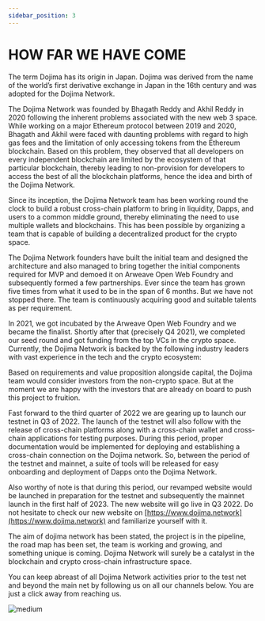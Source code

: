 ```yaml
---
sidebar_position: 3
---
```


# HOW FAR WE HAVE COME

The term Dojima has its origin in Japan. Dojima was derived from the name of the world’s first derivative exchange in Japan in the 16th century and was adopted for the Dojima Network.

The Dojima Network was founded by Bhagath Reddy and Akhil Reddy in 2020 following the inherent problems associated with the new web 3 space. While working on a major Ethereum protocol between 2019 and 2020, Bhagath and Akhil were faced with daunting problems with regard to high gas fees and the limitation of only accessing tokens from the Ethereum blockchain. Based on this problem, they observed that all developers on every independent blockchain are limited by the ecosystem of that particular blockchain, thereby leading to non-provision for developers to access the best of all the blockchain platforms, hence the idea and birth of the Dojima Network.

Since its inception, the Dojima Network team has been working round the clock to build a robust cross-chain platform to bring in liquidity, Dapps, and users to a common middle ground, thereby eliminating the need to use multiple wallets and blockchains. This has been possible by organizing a team that is capable of building a decentralized product for the crypto space.

The Dojima Network founders have built the initial team and designed the architecture and also managed to bring together the initial components required for MVP and demoed it on Arweave Open Web Foundry and subsequently formed a few partnerships. Ever since the team has grown five times from what it used to be in the span of 6 months. But we have not stopped there. The team is continuously acquiring good and suitable talents as per requirement.

In 2021, we got incubated by the Arweave Open Web Foundry and we became the finalist. Shortly after that (precisely Q4 2021), we completed our seed round and got funding from the top VCs in the crypto space. Currently, the Dojima Network is backed by the following industry leaders with vast experience in the tech and the crypto ecosystem:

Based on requirements and value proposition alongside capital, the Dojima team would consider investors from the non-crypto space. But at the moment we are happy with the investors that are already on board to push this project to fruition.

Fast forward to the third quarter of 2022 we are gearing up to launch our testnet in Q3 of 2022. The launch of the testnet will also follow with the release of cross-chain platforms along with a cross-chain wallet and cross-chain applications for testing purposes. During this period, proper documentation would be implemented for deploying and establishing a cross-chain connection on the Dojima network. So, between the period of the testnet and mainnet, a suite of tools will be released for easy onboarding and deployment of Dapps onto the Dojima Network.


 Also worthy of note is that during this period, our revamped website would be launched in preparation for the testnet and subsequently the mainnet launch in the first half of 2023. The new website will go live in Q3 2022. Do not hesitate to check our new website on [https://www.dojima.network](https://www.dojima.network) and familiarize yourself with it.

 The aim of dojima network has been stated, the project is in the pipeline, the road map has been set, the team is working and growing, and something unique is coming. Dojima Network will surely be a catalyst in the blockchain and crypto cross-chain infrastructure space.

 You can keep abreast of all Dojima Network activities prior to the test net and beyond the main net by following us on all our channels below. You are just a click away from reaching us.

 ![medium](/img/dojimainvester.jpg)
